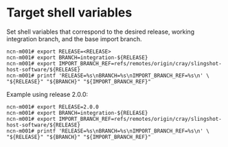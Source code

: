 
# Target shell variables

Set shell variables that correspond to the desired release, working integration branch, and the base import branch.

```screen
ncn-m001# export RELEASE=<RELEASE>
ncn-m001# export BRANCH=integration-${RELEASE}
ncn-m001# export IMPORT_BRANCH_REF=refs/remotes/origin/cray/slingshot-host-software/${RELEASE}
ncn-m001# printf 'RELEASE=%s\nBRANCH=%s\nIMPORT_BRANCH_REF=%s\n' \
"${RELEASE}" "${BRANCH}" "${IMPORT_BRANCH_REF}"
```

Example using release 2.0.0:

```screen
ncn-m001# export RELEASE=2.0.0
ncn-m001# export BRANCH=integration-${RELEASE}
ncn-m001# export IMPORT_BRANCH_REF=refs/remotes/origin/cray/slingshot-host-software/${RELEASE}
ncn-m001# printf 'RELEASE=%s\nBRANCH=%s\nIMPORT_BRANCH_REF=%s\n' \
"${RELEASE}" "${BRANCH}" "${IMPORT_BRANCH_REF}"
```
